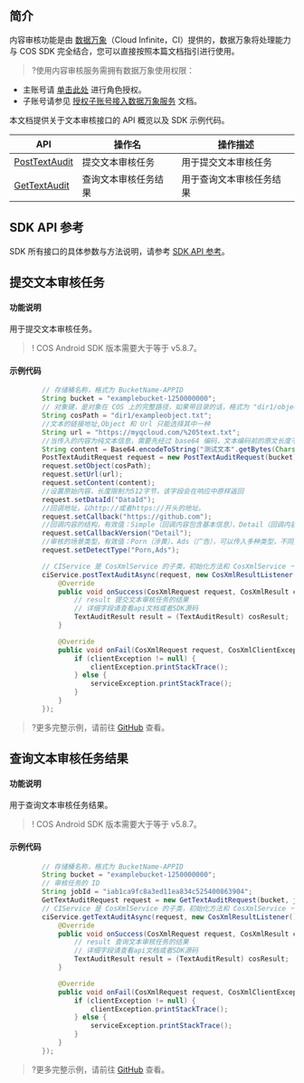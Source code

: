 ## 简介
内容审核功能是由 [数据万象](https://www.tencentcloud.com/document/product/1045)（Cloud Infinite，CI）提供的，数据万象将处理能力与 COS SDK 完全结合，您可以直接按照本篇文档指引进行使用。

>?使用内容审核服务需拥有数据万象使用权限：
- 主账号请 [单击此处](https://console.cloud.tencent.com/cam/role/grant?roleName=CI_QCSRole&policyName=QcloudCOSDataFullControl,QcloudAccessForCIRole,QcloudPartAccessForCIRole&principal=eyJzZXJ2aWNlIjoiY2kucWNsb3VkLmNvbSJ9&serviceType=%E6%95%B0%E6%8D%AE%E4%B8%87%E8%B1%A1&s_url=https%3A%2F%2Fconsole.cloud.tencent.com%2Fci) 进行角色授权。
- 子账号请参见 [授权子账号接入数据万象服务](https://intl.cloud.tencent.com/document/product/1045/33450) 文档。

本文档提供关于文本审核接口的 API 概览以及 SDK 示例代码。

| API                                                          | 操作名         | 操作描述                         |
| ------------------------------------------------------------ | -------------- | -------------------------------- |
| [PostTextAudit](https://intl.cloud.tencent.com/document/product/436/48188) | 提交文本审核任务 | 用于提交文本审核任务         |
| [GetTextAudit](https://intl.cloud.tencent.com/document/product/436/48189) | 查询文本审核任务结果 | 用于查询文本审核任务结果         |

## SDK API 参考

SDK 所有接口的具体参数与方法说明，请参考 [SDK API 参考](https://cos-android-sdk-doc-1253960454.file.myqcloud.com/)。

## 提交文本审核任务

#### 功能说明

用于提交文本审核任务。

>! COS Android SDK 版本需要大于等于 v5.8.7。
>

#### 示例代码

[//]: # ".cssg-snippet-post-text-audit"
```java
        // 存储桶名称，格式为 BucketName-APPID
        String bucket = "examplebucket-1250000000";
        // 对象键，是对象在 COS 上的完整路径，如果带目录的话，格式为 "dir1/object1"
        String cosPath = "dir1/exampleobject.txt";
        //文本的链接地址,Object 和 Url 只能选择其中一种
        String url = "https://myqcloud.com/%205text.txt";
        //当传入的内容为纯文本信息，需要先经过 base64 编码，文本编码前的原文长度不能超过10000个 utf8 编码字符。若超出长度限制，接口将会报错。
        String content = Base64.encodeToString("测试文本".getBytes(Charset.forName("UTF-8")), Base64.NO_WRAP);
        PostTextAuditRequest request = new PostTextAuditRequest(bucket);
        request.setObject(cosPath);
        request.setUrl(url);
        request.setContent(content);
        //设置原始内容，长度限制为512字节，该字段会在响应中原样返回
        request.setDataId("DataId");
        //回调地址，以http://或者https://开头的地址。
        request.setCallback("https://github.com");
        //回调内容的结构，有效值：Simple（回调内容包含基本信息）、Detail（回调内容包含详细信息）。默认为 Simple。
        request.setCallbackVersion("Detail");
        //审核的场景类型，有效值：Porn（涉黄）、Ads（广告），可以传入多种类型，不同类型以逗号分隔，例如：Porn,Ads。
        request.setDetectType("Porn,Ads");

        // CIService 是 CosXmlService 的子类，初始化方法和 CosXmlService 一致
        ciService.postTextAuditAsync(request, new CosXmlResultListener() {
            @Override
            public void onSuccess(CosXmlRequest request, CosXmlResult cosResult) {
                // result 提交文本审核任务的结果
                // 详细字段请查看api文档或者SDK源码
                TextAuditResult result = (TextAuditResult) cosResult;
            }

            @Override
            public void onFail(CosXmlRequest request, CosXmlClientException clientException, CosXmlServiceException serviceException) {
                if (clientException != null) {
                    clientException.printStackTrace();
                } else {
                    serviceException.printStackTrace();
                }
            }
        });
```

>?更多完整示例，请前往 [GitHub](https://github.com/tencentyun/cos-snippets/tree/master/Android/app/src/androidTest/java/com/tencent/qcloud/cosxml/cssg/CiAudit.java) 查看。

## 查询文本审核任务结果

#### 功能说明

用于查询文本审核任务结果。

>! COS Android SDK 版本需要大于等于 v5.8.7。
>

#### 示例代码

[//]: # ".cssg-snippet-get-text-audit"
```java
        // 存储桶名称，格式为 BucketName-APPID
        String bucket = "examplebucket-1250000000";
        // 审核任务的 ID
        String jobId = "iab1ca9fc8a3ed11ea834c525400863904";
        GetTextAuditRequest request = new GetTextAuditRequest(bucket, jobId);
        // CIService 是 CosXmlService 的子类，初始化方法和 CosXmlService 一致
        ciService.getTextAuditAsync(request, new CosXmlResultListener() {
            @Override
            public void onSuccess(CosXmlRequest request, CosXmlResult cosResult) {
                // result 查询文本审核任务的结果
                // 详细字段请查看api文档或者SDK源码
                TextAuditResult result = (TextAuditResult) cosResult;
            }

            @Override
            public void onFail(CosXmlRequest request, CosXmlClientException clientException, CosXmlServiceException serviceException) {
                if (clientException != null) {
                    clientException.printStackTrace();
                } else {
                    serviceException.printStackTrace();
                }
            }
        });
```

>?更多完整示例，请前往 [GitHub](https://github.com/tencentyun/cos-snippets/tree/master/Android/app/src/androidTest/java/com/tencent/qcloud/cosxml/cssg/CiAudit.java) 查看。
